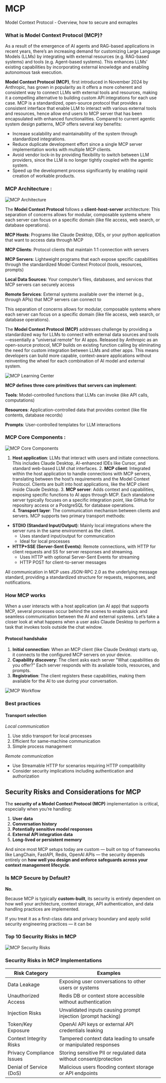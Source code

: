 # MCP
Model Context Protocol - Overview, how to secure and exmaples

### What is Model Context Protocol (MCP)?

As a result of the emergence of AI agents and RAG-based applications in recent years, there’s an increasing demand for customizing Large Language Models (LLMs) by integrating with external resources (e.g. RAG-based systems) and tools (e.g. Agent-based systems). This enhances LLMs’ existing capabilities by incorporating external knowledge and enabling autonomous task execution.

**Model Context Protocol (MCP)**, first introduced in November 2024 by Anthropic, has grown in popularity as it offers a more coherent and consistent way to connect LLMs with external tools and resources, making it a compelling alternative to building custom API integrations for each use case. MCP is a standardized, open-source protocol that provides a consistent interface that enable LLM to interact with various external tools and resources, hence allow end users to MCP server that has been encapsulated with enhanced functionalities. Compared to current agentic system design patterns, MCP offers several key benefits:

* Increase scalability and maintainability of the system through standardized integrations.
* Reduce duplicate development effort since a single MCP server implementation works with multiple MCP clients.
* Avoid vendor lock-in by providing flexibility to switch between LLM providers, since the LLM is no longer tightly coupled with the agentic system.
* Speed up the development process significantly by enabling rapid creation of workable products.

### MCP Architecture :

![MCP Architecture](/images/MCP_Architecture.png) 

The **Model Context Protocol** follows a **client-host-server** architecture: This separation of concerns allows for modular, composable systems where each server can focus on a specific domain (like file access, web search, or database operations).

**MCP Hosts**: Programs like Claude Desktop, IDEs, or your python application that want to access data through MCP

**MCP Clients**: Protocol clients that maintain 1:1 connection with servers

**MCP Servers**: Lightweight programs that each expose specific capabilities through the standardized Model Context Protocol (tools, resources, prompts)

**Local Data Sources**: Your computer’s files, databases, and services that MCP servers can securely access

**Remote Services**: External systems available over the internet (e.g., through APIs) that MCP servers can connect to

This separation of concerns allows for modular, composable systems where each server can focus on a specific domain (like file access, web search, or database operations).

The **Model Context Protocol (MCP)** addresses challenge by providing a standardized way for LLMs to connect with external data sources and tools—essentially a “universal remote” for AI apps. Released by Anthropic as an open-source protocol, MCP builds on existing function calling by eliminating the need for custom integration between LLMs and other apps. This means developers can build more capable, context-aware applications without reinventing the wheel for each combination of AI model and external system.

![MCP Learning Center](/images/MCP_learning_center.png) 

**MCP defines three core primitives that servers can implement**:

**Tools**: Model-controlled functions that LLMs can invoke (like API calls, computations)

**Resources**: Application-controlled data that provides context (like file contents, database records)

**Prompts**: User-controlled templates for LLM interactions

### MCP Core Components :

![MCP Core Components](/images/MCP_core_components.png)

1. **Host application**: LLMs that interact with users and initiate connections. This includes Claude Desktop, AI-enhanced IDEs like Cursor, and standard web-based LLM chat interfaces.
2. **MCP client**: Integrated within the host application to handle connections with MCP servers, translating between the host’s requirements and the Model Context Protocol. Clients are built into host applications, like the MCP client inside Claude Desktop.
3. **MCP server**: Adds context and capabilities, exposing specific functions to AI apps through MCP. Each standalone server typically focuses on a specific integration point, like GitHub for repository access or a PostgreSQL for database operations.
4. **Transport layer**: The communication mechanism between clients and servers. MCP supports two primary transport methods:
  * **STDIO (Standard Input/Output)**: Mainly local integrations where the server runs in the same environment as the client.
    * Uses standard input/output for communication
    * Ideal for local processes
  * **HTTP+SSE (Server-Sent Events)**: Remote connections, with HTTP for client requests and SS for server responses and streaming.
    * Uses HTTP with optional Server-Sent Events for streaming
    * HTTP POST for client-to-server messages

All communication in MCP uses JSON-RPC 2.0 as the underlying message standard, providing a standardized structure for requests, responses, and notifications.

### How MCP works

When a user interacts with a host application (an AI app) that supports MCP, several processes occur behind the scenes to enable quick and seamless communication between the AI and external systems. Let’s take a closer look at what happens when a user asks Claude Desktop to perform a task that invokes tools outside the chat window.

#### Protocol handshake
1.  **Initial connection**: When an MCP client (like Claude Desktop) starts up, it connects to the configured MCP servers on your device.
2.  **Capability discovery**: The client asks each server "What capabilities do you offer?" Each server responds with its available tools, resources, and prompts.
3.  **Registration**: The client registers these capabilities, making them available for the AI to use during your conversation.

![MCP Workflow](/images/MCP_workflow.png)

### Best practices

#### Transport selection

*Local communication*
 1. Use stdio transport for local processes
 2. Efficient for same-machine communication
 3. Simple process management
    
*Remote communication*
 * Use Streamable HTTP for scenarios requiring HTTP compatibility
 * Consider security implications including authentication and authorization

## Security Risks and Considerations for MCP

The **security of a Model Context Protocol (MCP)** implementation is critical, especially when you’re handling:

1. **User data**
2. **Conversation history**
3. **Potentially sensitive model responses**
4. **External API integration data**
5. **Long-lived or persistent memory**

And since most MCP setups today are custom — built on top of frameworks like LangChain, FastAPI, Redis, OpenAI APIs — the security depends entirely on **how well you design and enforce safeguards across your context management lifecycle**.

### Is MCP Secure by Default?

**No.**

Because MCP is typically **custom-built**, its security is entirely dependent on how well your architecture, context storage, API authentication, and data handling practices are implemented.

If you treat it as a first-class data and privacy boundary and apply solid security engineering practices — it can be

### Top 10 Security Risks in MCP

![MCP Security Risks](/images/MCP_Security_Risks.png)

### Security Risks in MCP Implementations

| Risk Category | Examples |
| --- | --- |
| Data Leakage | Exposing user conversations to other users or systems |
| Unauthorized Access | Redis DB or context store accessible without authentication |
| Injection Risks | Unvalidated inputs causing prompt injection (prompt hacking) |
| Token/Key Exposure | OpenAI API keys or external API credentials leaking |
| Context Integrity Risks | Tampered context data leading to unsafe or manipulated responses |
| Privacy Compliance Issues | Storing sensitive PII or regulated data without consent/protection |
| Denial of Service (DoS) | Malicious users flooding context storage or API endpoints |
